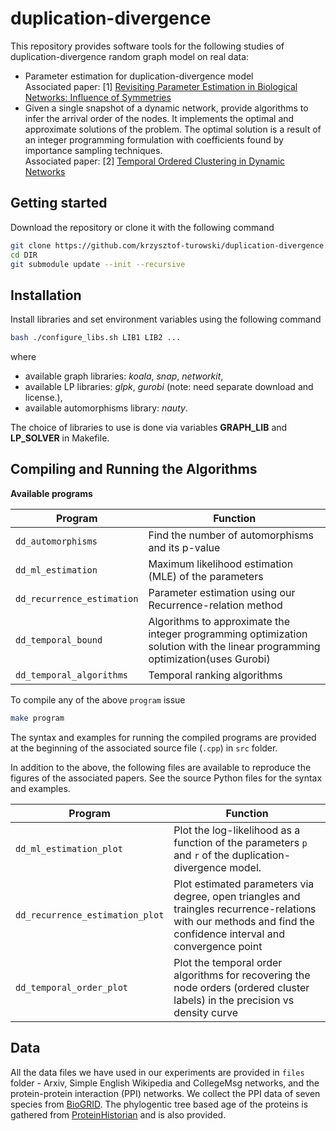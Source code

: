 # duplication-divergence

This repository provides software tools for the following studies of duplication-divergence random graph model on real data:
* Parameter estimation for duplication-divergence model\
  Associated paper: [1] [Revisiting Parameter Estimation in Biological Networks: Influence of Symmetries](https://www.cs.purdue.edu/homes/jithinks/files/publications/parameter_estimation_2019.pdf)
* Given a single snapshot of a dynamic network, provide algorithms to infer the arrival order of the nodes.
It implements the optimal and approximate solutions of the problem. The optimal solution is a result of an integer programming formulation with coefficients found by importance sampling techniques.\
  Associated paper: [2] [Temporal Ordered Clustering in Dynamic Networks](https://arxiv.org/abs/1905.00672)

## Getting started
Download the repository or clone it with the following command
```bash
git clone https://github.com/krzysztof-turowski/duplication-divergence.git DIR
cd DIR
git submodule update --init --recursive
```

## Installation
Install libraries and set environment variables using the following command
```bash
bash ./configure_libs.sh LIB1 LIB2 ...
```
where
- available graph libraries: *koala*, *snap*, *networkit*,
- available LP libraries: *glpk*, *gurobi* (note: need separate download and license.),
- available automorphisms library: *nauty*.

The choice of libraries to use is done via variables **GRAPH_LIB** and **LP_SOLVER** in Makefile.

## Compiling and Running the Algorithms

**Available programs**

| Program        | Function           |
| ------------- |-------------|
| `dd_automorphisms`    | Find the number of automorphisms and its p-value |
| `dd_ml_estimation`      | Maximum likelihood estimation (MLE) of the parameters      |
| `dd_recurrence_estimation` | Parameter estimation using our Recurrence-relation method      |
|`dd_temporal_bound` | Algorithms to approximate the integer programming optimization solution with the linear programming optimization(uses Gurobi)|
| `dd_temporal_algorithms` | Temporal ranking algorithms |


To compile any of the above `program` issue
```bash
make program
```

The syntax and examples for running the compiled programs are provided at the beginning of the associated source file (`.cpp`) in `src` folder.

In addition to the above, the following files are available to reproduce the figures of the associated papers. See the source Python files for the syntax and examples.

| Program        | Function           |
| ------------- |-------------|
| `dd_ml_estimation_plot`      | Plot the log-likelihood as a function of the parameters `p` and `r` of the duplication-divergence model.
| `dd_recurrence_estimation_plot` | Plot estimated parameters via degree, open triangles and traingles recurrence-relations with our methods and find the confidence interval and convergence point |
|`dd_temporal_order_plot` | Plot the temporal order algorithms for recovering the node orders (ordered cluster labels) in the precision vs density curve|

<!-- **Finding the number of automorphisms and its p-value**
```bash
make dd_automorphisms
```

**Maximum likelihood estimation (MLE) of the parameters:**
```bash
make dd_ml_estimation
```
An example run:
```bash
# Write MLE of the parameters of the pastor_satorras model that fits the real data into a file
./dd_ml_estimation -action:real_data -graph:G-test.txt -mode:pastor_satorras -st:1000
# Plot the MLE result and save it as a PDF file
python -B ./src/dd_ml_estimation_plot.py G-test <ML_file> --export pdf

```

**Parameter estimation using our Recurrence-relation method:**
```bash
make dd_recurrence_estimation
```
An example run:
```bash
# Write estimates of the parameters of the pastor_satorras model that fits the real data into a file
./dd_recurrence_estimation -action:real_data -graph:G-test.txt -mode:pastor_satorras -st:1000
# Plot the estimate result and save it as a PDF file
python -B ./src/dd_recurrence_estimation_plot.py G-test <estimate_file> --export pdf
```

#### Temporal ranking algorithms

**Temporal ranking bound**\
Algorithms to approximate the integer programming optimization solution with the linear programming optimization(uses Gurobi)

```bash
make dd_temporal_bound
```
**Temporal ranking algorithms**

```bash
make dd_temporal_algorithms
``` -->

## Data
All the data files we have used in our experiments are provided in `files` folder - Arxiv, Simple English Wikipedia and CollegeMsg networks, and the protein-protein interaction (PPI) networks. We collect the PPI data of seven species from [BioGRID](https://thebiogrid.org/). The phylogentic tree based age of the proteins is gathered from [ProteinHistorian](http://lighthouse.ucsf.edu/ProteinHistorian/) and is also provided.
